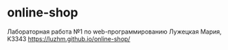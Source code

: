 # online-shop
Лабораторная работа №1 по web-программированию
Лужецкая Мария, K3343
https://luzhm.github.io/online-shop/
